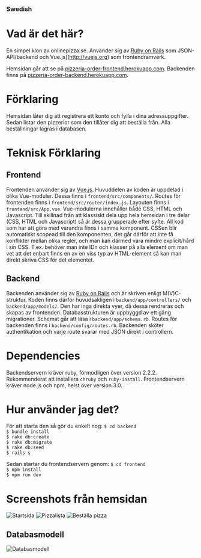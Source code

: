 ### Swedish
# Vad är det här?
En simpel klon av onlinepizza.se. Använder sig av [Ruby on Rails](http://rubyonrails.org) som JSON-API/backend och Vue.js](http://vuejs.org) som frontendramverk.

Hemsidan går att se på [pizzeria-order-frontend.herokuapp.com](https://pizzeria-order-frontend.herokuapp.com). Backenden finns på [pizzeria-order-backend.herokuapp.com](https://pizzeria-order-backend.herokuapp.com).

# Förklaring
Hemsidan låter dig att registrera ett konto och fylla i dina adressuppgifter. Sedan listar den pizzerior som den tillåter dig att beställa från. Alla beställningar lagras i databasen.

# Teknisk Förklaring
## Frontend
Frontenden använder sig av [Vue.js](http://vuejs.org). Huvuddelen av koden är uppdelad i olika Vue-moduler. Dessa finns i `frontend/src/components/`. Routes för frontenden finns i `frontend/src/router/index.js`. Layouten finns i `frontend/src/App.vue`. Vue-modulerna innehåller både CSS, HTML och Javascript. Till skillnad från att klassiskt dela upp hela hemsidan i tre delar (CSS, HTML och Javascript) så är dessa grupperade efter syfte. All kod som har att göra med varandra finns i samma komponent. CSSen blir automatiskt scopead till den komponenten, det går därför att inte få konflikter mellan olika regler, och man kan därmed vara mindre explicit/hård i sin CSS. T.ex. behöver man inte IDn och klasser på alla element om man vet att det enbart finns en av en viss typ av HTML-element så kan man direkt skriva CSS för det elementet.

## Backend
Backenden använder sig av [Ruby on Rails](http://rubyonrails.org) och är skriven enligt M(V)C-struktur. Koden finns därför huvudsakligen i `backend/app/controllers/` och `backend/app/models/`. Den har inga direkta vyer, då dessa rendreras och skapas av frontenden. Databasstrukturen är uppbyggd av ett gäng migrationer. Schemat går att läsa i `backend/app/schema.rb`. Routes för backenden finns i `backend/config/routes.rb`. Backenden sköter authentikation och varje route svarar med JSON direkt i controllern.


# Dependencies
Backendservern kräver ruby, förmodligen över version 2.2.2. Rekommenderat att installera `chruby` och `ruby-install`.
Frontendservern kräver node.js och npm, helst över version 3.0.

# Hur använder jag det?
För att starta den så gör du enkelt nog:
`$ cd backend`  
`$ bundle install`  
`$ rake db:create`  
`$ rake db:migrate`  
`$ rake db:seed`  
`$ rails s`  

Sedan startar du frontendservern genom:
`$ cd frontend`  
`$ npm install`  
`$ npm run dev`  

# Screenshots från hemsidan
![Startsida](https://i.imgur.com/Msx2xT0.png)
![Pizzalista](https://i.imgur.com/2QOGy4q.png)
![Beställa pizza](https://i.imgur.com/8WxnZd8.png)

## Databasmodell
![Databasmodell](https://i.imgur.com/xv6lcBy.png)
